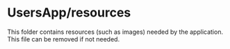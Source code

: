 # UsersApp/resources

This folder contains resources (such as images) needed by the application. This file can
be removed if not needed.
